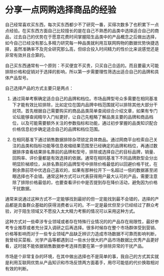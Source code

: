 # 分享一点网购选择商品的经验


自己经常喜欢买东西，每次买东西都少不了研究一番，买得次数多了也积累下一点点经验。在买东西方面自己比较擅长的是在自己不熟悉的品类中选择适合自己的商品，过去自己的优势在于愿意花费时间掌握陌生品类中的产品概念之后做出选择，如今自己已经没有那么多精力研究每一种品类就利用互联网购物的数据优势快捷选择，虽然准确率不及完全研究那么高，但综合投入时间精力的性价比来说感觉还是非常有效并且合算的。

自己买东西通常有一个原则：不买便宜不买贵，只买自己合适的。而且要最大可能排除价格和促销对于选择的影响，所以第一步需要理性筛选出适合自己的品牌和具体产品型号。

自己选择产品的方式主要只是两点：

1. 通过简单考察确定适合自己的品牌和档位。市场品牌型号众多需要在相同基准下才能有效比较排除，比如定位在国内品牌中档范围就可以排除其他大部分干扰项。首先根据自己需要购买的商品品类简单查阅综合介绍文章，如果有专门论坛能够查阅精华入门帖更好，让自己先粗略了解品类主要的品牌和商品档位，以及可能需要额外关注的参数指标和功能，通过初步掌握的品类知识配合价格信息初步确定适合自己的品牌和档位范围。

2. 在相同基准下通过销售数据排除杂项锁定具体商品。通过网商平台检索自己关注的品类和指标功能等信息收缩结果范围至已经确定的品牌和档位，再通过数据排序查看结果排名靠前的品牌和型号，排除或选择自己的目标品牌，销量、回购率、评价量都是有效选择的依据。通常在相同基准下不同品牌款型会分出明显阶梯顺位，从排名靠前的品牌型号中排除价格最低的以回避价格干扰，在剩余靠前项中优选自己喜欢的，如果有那种拉开下一名超过一倍的数据甚至闭眼选择也不会错。通常这种方式可以代表获得用户最大认可的产品，需要注意除了排除价格最低的，也要查看评价中是否提到存在降价活动，避免因为价格干扰数据。

通常来说通过这种方式不一定能够找到最好的但一定能找到最不会错的，选择的产品都是具备群众基础的获得消费者认可的。不一定是最优但至少已经经过了群众考验，对于陌生领域又不愿投入太大精力考察的情况可以采用这种方式。

这种方式对一些牵涉专业领域或者存在特殊行业情况的的产品存在局限性，最好参考专业推荐或者充分深入调研之后再选择。很多时候存在整个市场群体受到营销、价格等影响而对于一些专业领域产品缺乏辨识力造成市场数据不可靠而影响判断，我曾经买菜板、光学产品等都遇到过一些水分很大的产品市场数据比优秀产品更好看，这时就不能依据销售数据参考选择而要在第一步排除异常的干扰产品。

市场是个非常复杂的环境，在其中做出选择也不是简单的事，我自己的方式其实就是利用互联网优势从产品知识和市场反馈两方面着手，用尽可能低的代价换取相对有效的判断。
